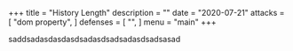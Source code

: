 +++
title = "History Length"
description = ""
date = "2020-07-21"
attacks = [
    "dom property",
]
defenses = [
    "",
]
menu = "main"
+++

saddsadasdasdasdsadasdsadsadasdsadsasad